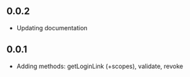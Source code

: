 ## 0.0.2

* Updating documentation

## 0.0.1

* Adding methods: getLoginLink (+scopes), validate, revoke
